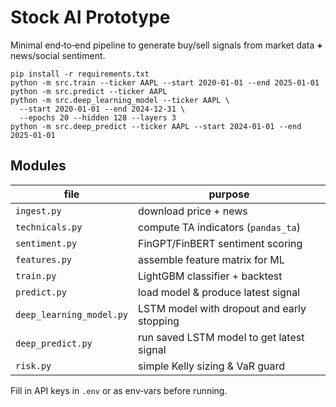 # Stock AI Prototype

Minimal end‑to‑end pipeline to generate buy/sell signals from
market data **+** news/social sentiment.

```
pip install -r requirements.txt
python -m src.train --ticker AAPL --start 2020-01-01 --end 2025-01-01
python -m src.predict --ticker AAPL
python -m src.deep_learning_model --ticker AAPL \
  --start 2020-01-01 --end 2024-12-31 \
  --epochs 20 --hidden 128 --layers 3
python -m src.deep_predict --ticker AAPL --start 2024-01-01 --end 2025-01-01
```

## Modules
| file | purpose |
|------|---------|
| `ingest.py` | download price + news |
| `technicals.py` | compute TA indicators (`pandas_ta`) |
| `sentiment.py` | FinGPT/FinBERT sentiment scoring |
| `features.py` | assemble feature matrix for ML |
| `train.py` | LightGBM classifier + backtest |
| `predict.py` | load model & produce latest signal |
| `deep_learning_model.py` | LSTM model with dropout and early stopping |
| `deep_predict.py` | run saved LSTM model to get latest signal |
| `risk.py` | simple Kelly sizing & VaR guard |

Fill in API keys in `.env` or as env‑vars before running.
